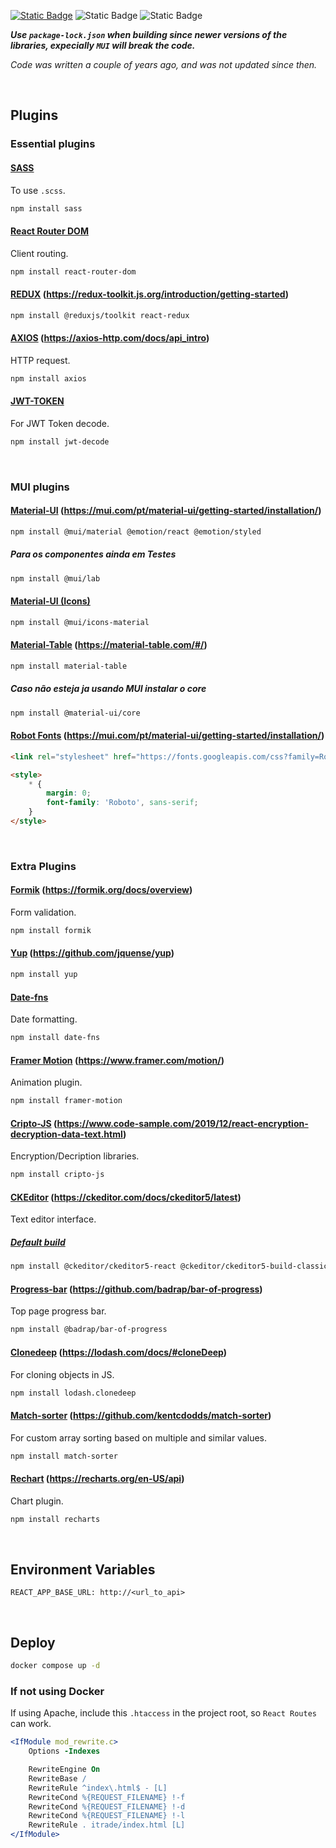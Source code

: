 [![Static Badge](https://img.shields.io/badge/license-MIT-brightgreen)](https://github.com/lfsc09/itrade-react/blob/main/LICENSE)
![Static Badge](https://img.shields.io/badge/docker--compose-3.8-blue)
![Static Badge](https://img.shields.io/badge/MUI-package--lock.json-blue)

***Use `package-lock.json` when building since newer versions of the libraries, expecially `MUI` will break the code.***

*Code was written a couple of years ago, and was not updated since then.*

</br>

## Plugins

### Essential plugins

#### <ins>SASS</ins>

To use `.scss`.

```bash
npm install sass
```

#### <ins>React Router DOM</ins>

Client routing.

```bash
npm install react-router-dom
```

#### <ins>REDUX</ins> (https://redux-toolkit.js.org/introduction/getting-started)

```bash
npm install @reduxjs/toolkit react-redux
```

#### <ins>AXIOS</ins> (https://axios-http.com/docs/api_intro)

HTTP request.

```bash
npm install axios
```

#### <ins>JWT-TOKEN</ins>

For JWT Token decode.

```bash
npm install jwt-decode
```

</br>

### MUI plugins

#### <ins>Material-UI</ins> (https://mui.com/pt/material-ui/getting-started/installation/)

```bash
npm install @mui/material @emotion/react @emotion/styled
```

##### _Para os componentes ainda em Testes_

```bash
npm install @mui/lab
```

#### <ins>Material-UI (Icons)</ins>

```bash
npm install @mui/icons-material
```

#### <ins>Material-Table</ins> (https://material-table.com/#/)

```bash
npm install material-table
```

##### _Caso não esteja ja usando MUI instalar o core_

```bash
npm install @material-ui/core
```

#### <ins>Robot Fonts</ins> (https://mui.com/pt/material-ui/getting-started/installation/)

```html
<link rel="stylesheet" href="https://fonts.googleapis.com/css?family=Roboto:300,400,500,700&display=swap"/>
```

```html
<style>
    * {
        margin: 0;
        font-family: 'Roboto', sans-serif;
    }
</style>
```

</br>

### Extra Plugins

#### <ins>Formik</ins> (https://formik.org/docs/overview)

Form validation.

```bash
npm install formik
```

#### <ins>Yup</ins> (https://github.com/jquense/yup)

```bash
npm install yup
```

#### <ins>Date-fns</ins>

Date formatting.

```bash
npm install date-fns
```

#### <ins>Framer Motion</ins> (https://www.framer.com/motion/)

Animation plugin.

```bash
npm install framer-motion
```

#### <ins>Cripto-JS</ins> (https://www.code-sample.com/2019/12/react-encryption-decryption-data-text.html)

Encryption/Decription libraries.

```bash
npm install cripto-js
```

#### <ins>CKEditor</ins> (https://ckeditor.com/docs/ckeditor5/latest)

Text editor interface.

##### <ins>Default build</ins>

```bash
npm install @ckeditor/ckeditor5-react @ckeditor/ckeditor5-build-classic
```

#### <ins>Progress-bar</ins> (https://github.com/badrap/bar-of-progress)

Top page progress bar.

```bash
npm install @badrap/bar-of-progress
```

#### <ins>Clonedeep</ins> (https://lodash.com/docs/#cloneDeep)

For cloning objects in JS.

```bash
npm install lodash.clonedeep
```

#### <ins>Match-sorter</ins> (https://github.com/kentcdodds/match-sorter)

For custom array sorting based on multiple and similar values.

```bash
npm install match-sorter
```

#### <ins>Rechart</ins> (https://recharts.org/en-US/api)

Chart plugin.

```bash
npm install recharts
```

</br>

## Environment Variables

```properties
REACT_APP_BASE_URL: http://<url_to_api>
```

</br>

## Deploy

```bash
docker compose up -d
```

### If not using Docker

If using Apache, include this `.htaccess` in the project root, so `React Routes` can work.

```apache
<IfModule mod_rewrite.c>
    Options -Indexes

    RewriteEngine On
    RewriteBase /
    RewriteRule ^index\.html$ - [L]
    RewriteCond %{REQUEST_FILENAME} !-f
    RewriteCond %{REQUEST_FILENAME} !-d
    RewriteCond %{REQUEST_FILENAME} !-l
    RewriteRule . itrade/index.html [L]
</IfModule>
```
